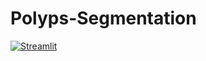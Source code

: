 # Polyps-Segmentation

[![Streamlit](https://img.shields.io/badge/Go%20To-Streamlit%20Cloud-red?logo=streamlit)](https://polyps-segmentation-txgih92nkah.streamlit.app/)
